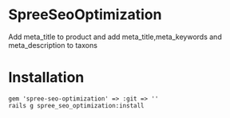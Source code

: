 SpreeSeoOptimization
====================

Add meta_title to product and add meta_title,meta_keywords and meta_description to taxons

Installation
============

	gem 'spree-seo-optimization' => :git => ''
	rails g spree_seo_optimization:install